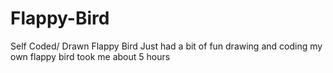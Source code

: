 # Flappy-Bird
Self Coded/ Drawn Flappy Bird
Just had a bit of fun drawing and coding my own flappy bird took me about 5 hours

